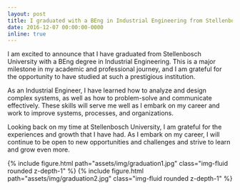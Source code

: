 ```yaml
---
layout: post
title: I graduated with a BEng in Industrial Engineering from Stellenbosch University
date: 2016-12-07 00:00:00-0000
inline: true
---
```


I am excited to announce that I have graduated from Stellenbosch University with a BEng degree in Industrial Engineering. This is a major milestone in my academic and professional journey, and I am grateful for the opportunity to have studied at such a prestigious institution.

As an Industrial Engineer, I have learned how to analyze and design complex systems, as well as how to problem-solve and communicate effectively. These skills will serve me well as I embark on my career and work to improve systems, processes, and organizations.

Looking back on my time at Stellenbosch University, I am grateful for the experiences and growth that I have had. As I embark on my career, I will continue to be open to new opportunities and challenges and strive to learn and grow even more.

{% include figure.html path="assets/img/graduation1.jpg" class="img-fluid rounded z-depth-1" %}
{% include figure.html path="assets/img/graduation2.jpg" class="img-fluid rounded z-depth-1" %}
